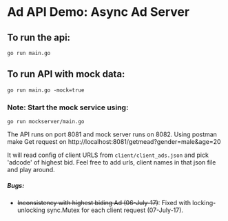 # Ad API Demo: Async Ad Server

## To run the api: <br>
`go run main.go`

## To run API with mock data: <br>
`go run main.go -mock=true`
### Note: Start the mock service using:
`go run mockserver/main.go`

The API runs on port 8081 and mock server runs on 8082. Using postman make Get request on http://localhost:8081/getmead?gender=male&age=20

It will read config of client URLS from `client/client_ads.json` and pick 'adcode' of highest bid. Feel free to add urls, client names in that json file and play around.


##### Bugs:
- ~~Inconsistency with highest biding Ad (06-July-17)~~: Fixed with locking-unlocking sync.Mutex for each client request (07-July-17).

